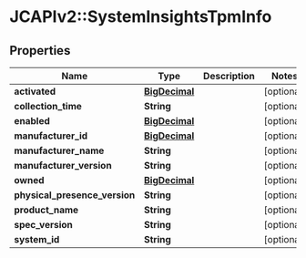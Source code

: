 # JCAPIv2::SystemInsightsTpmInfo

## Properties
Name | Type | Description | Notes
------------ | ------------- | ------------- | -------------
**activated** | [**BigDecimal**](BigDecimal.md) |  | [optional] 
**collection_time** | **String** |  | [optional] 
**enabled** | [**BigDecimal**](BigDecimal.md) |  | [optional] 
**manufacturer_id** | [**BigDecimal**](BigDecimal.md) |  | [optional] 
**manufacturer_name** | **String** |  | [optional] 
**manufacturer_version** | **String** |  | [optional] 
**owned** | [**BigDecimal**](BigDecimal.md) |  | [optional] 
**physical_presence_version** | **String** |  | [optional] 
**product_name** | **String** |  | [optional] 
**spec_version** | **String** |  | [optional] 
**system_id** | **String** |  | [optional] 

